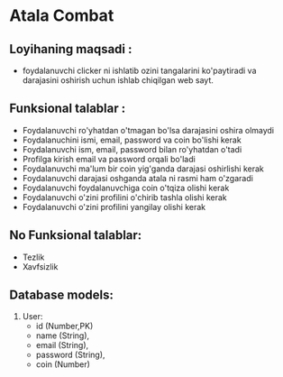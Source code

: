 # Atala Combat

## Loyihaning maqsadi :
- foydalanuvchi clicker ni ishlatib ozini tangalarini ko'paytiradi
va darajasini oshirish uchun ishlab chiqilgan web sayt.

## Funksional talablar :
- Foydalanuvchi ro'yhatdan o'tmagan bo'lsa darajasini oshira olmaydi
- Foydalanuchini ismi, email, password va coin bo'lishi kerak
- Foydalanuvchi ism, email, password bilan ro'yhatdan o'tadi
- Profilga kirish email va password orqali bo'ladi
- Foydalanuvchi ma'lum bir coin yig'ganda darajasi oshirlishi kerak
- Foydalanuvchi darajasi oshganda atala ni rasmi ham o'zgaradi
- Foydalanuvchi foydalanuvchiga coin o'tqiza olishi kerak
- Foydalanuvchi o'zini profilini o'chirib tashla olishi kerak
- Foydalanuvchi o'zini profilini yangilay olishi kerak

## No Funksional talablar:
- Tezlik
- Xavfsizlik

## Database models:
1. User:
    - id (Number,PK)
    - name (String),
    - email (String),
    - password (String),
    - coin (Number)